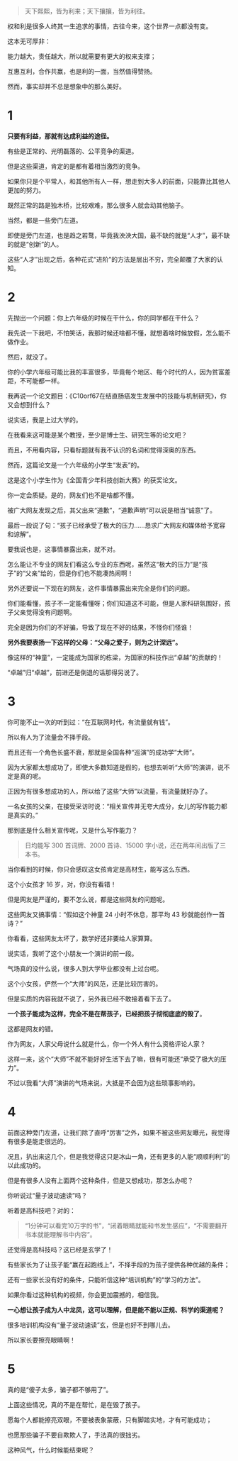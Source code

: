 > 天下熙熙，皆为利来；天下攘攘，皆为利往。

权和利是很多人终其一生追求的事情，古往今来，这个世界一点都没有变。

这本无可厚非：

能力越大，责任越大，所以就需要有更大的权来支撑；

互惠互利，合作共赢，也是利的一面，当然值得赞扬。

然而，事实却并不总是想象中的那么美好。

# 1

**只要有利益，那就有达成利益的途径。**

有些是正常的、光明磊落的、公平竞争的渠道。

但是这些渠道，肯定的是都有着相当激烈的竞争。

如果你只是个平常人，和其他所有人一样，想走到大多人的前面，只能靠比其他人更加的努力。

既然正常的路是独木桥，比较艰难，那么很多人就会动其他脑子。

当然，都是一些旁门左道。

即使是旁门左道，也是趋之若鹜，毕竟我泱泱大国，最不缺的就是“人才”，最不缺的就是“创新”的人。

这些“人才”出现之后，各种花式“进阶”的方法是层出不穷，完全颠覆了大家的认知。

# 2

先抛出一个问题：你上六年级的时候在干什么，你的同学都在干什么？

我先说一下我吧，不怕笑话，我那时候还啥都不懂，就想着啥时候放假，怎么能不做作业。

然后，就没了。

你的小学六年级可能比我的丰富很多，毕竟每个地区、每个时代的人，因为贫富差距，不可能都一样。

我再说一个论文题目：《C10orf67在结直肠癌发生发展中的技能与机制研究》，你又会想到什么？

说实话，我是上过大学的。

在我看来这可能是某个教授，至少是博士生、研究生等的论文吧？

而且，不用看内容，只看标题就有我不认识的名词和觉得深奥的东西。

然而，这篇论文是一个六年级的小学生“发表”的。

这是这个小学生作为《全国青少年科技创新大赛》的获奖论文。

你一定会质疑。是的，网友们也不是啥都不懂。

被广大网友发现之后，其父出来“道歉”，“道歉声明”可以说是相当“诚意”了。

最后一段说了句：“孩子已经承受了极大的压力……恳求广大网友和媒体给予宽容和谅解”。

要我说也是，这事情暴露出来，就不对。

怎么能让不专业的网友们看这么专业的东西呢，虽然这“极大的压力”是“孩子”的“父亲”给的，但是你们也不能凑热闹啊！

另外还要说一下现在的网友，这件事情暴露出来完全是你们的问题。

你们能看懂，孩子不一定能看懂呀；你们知道这不可能，但是人家科研氛围好，孩子父亲觉得没有问题啊。

完全是因为你们的不好骗，导致了现在不好的结果，不怪你们怪谁！

**另外我要表扬一下这样的父母：“父母之爱子，则为之计深远”。**

像这样的“神童”，一定能成为国家的栋梁，为国家的科技作出“卓越”的贡献的！

“卓越”归“卓越”，前进还是倒退的话那得另说了。

# 3

你可能不止一次的听到过：“在互联网时代，有流量就有钱”。

所以有人为了流量会不择手段。

而且还有一个角色长盛不衰，那就是全国各种“巡演”的成功学“大师”。

因为大家都太想成功了，即使大多数知道是假的，也想去听听“大师”的演讲，说不定是真的呢。

正因为有很多想成功的人，所以给了这些“大师”以流量，有流量就好办了。

一名女孩的父亲，在接受采访时说：“相关宣传并无夸大成分，女儿的写作能力都是真实的。”

那到底是什么相关宣传呢，又是什么写作能力？

> 日均能写 300 首词牌、2000 首诗、15000 字小说，还在两年间出版了三本书。

当你看到的时候，你只会感叹这女孩肯定是高材生，能写这么东西。

这个小女孩才 16 岁，对，你没有看错！

但是网友是严谨的，要不怎么说，都是这些网友的问题呢。

这些网友又搞事情：“假如这个神童 24 小时不休息，那平均 43 秒就能创作一首诗？”

你看看，这些网友太坏了，数学好还非要给人家算算。

说实话，我听了这个小朋友一个演讲的前一段。

气场真的没什么说，很多人到大学毕业都没有上过台呢。

这个小女孩，俨然一个“大师”的风范，还是比较厉害的。

但是实质的内容我就不说了，另外我已经不敢接着看下去了。

**一个孩子能成为这样，完全不是在帮孩子，已经把孩子彻彻底底的毁了**。

这都是网友的错。

作为网友，人家父母说什么就是什么，你一个外人有什么资格评论人家？

这样一来，这个“大师”不就不能好好生活下去了嘛，很有可能还“承受了极大的压力”。

不过以我看“大师”演讲的气场来说，大抵是不会因为这些琐事影响的。

# 4

前面这种旁门左道，让我们除了直呼“厉害”之外，如果不被这些网友曝光，我觉得有很多是能走很远的。

况且，扒出来这几个，但是我觉得这只是冰山一角，还有更多的人能“顺顺利利”的以此成功的。

但是有很多人没有上面两个这种条件，但是又想成功，那怎么办呢？

你听说过“量子波动速读”吗？

听着是高科技吧？对的：

> “1分钟可以看完10万字的书”，“闭着眼睛就能和书发生感应”，“不需要翻开书本就能理解书中内容”。

还觉得是高科技吗？这已经是玄学了！

有些家长为了让孩子能“赢在起跑线上”，不择手段的为孩子提供各种优越的条件；

还有一些家长没有好的条件，只能听信这种“培训机构”的“学习的方法”。

如果你看过这种机构的视频，你会更加震撼的，相信我。

**一心想让孩子成为人中龙凤，这可以理解，但是能不能以正规、科学的渠道呢？**

很多培训机构没有“量子波动速读”玄，但是也好不到哪儿去。

所以家长要擦亮眼睛啊！

# 5

真的是“傻子太多，骗子都不够用了”。

上面这些情况，真的不是在帮忙，是在毁了孩子。

愿每个人都能擦亮双眼，不要被表象蒙蔽，只有脚踏实地，才有可能成功；

也愿那些骗子不要自欺欺人了，手法真的很拙劣。

这种风气，什么时候能结束呢？

